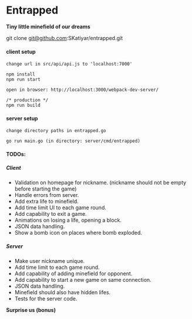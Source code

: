 # Entrapped
__Tiny little minefield of our dreams__

git clone git@github.com:SKatiyar/entrapped.git

#### client setup 
```
change url in src/api/api.js to 'localhost:7000'

npm install 
npm run start

open in browser: http://localhost:3000/webpack-dev-server/

/* production */
npm run build
```

#### server setup
```
change directory paths in entrapped.go

go run main.go (in directory: server/cmd/entrapped)
```

#### TODOs:
##### Client
- Validation on homepage for nickname. (nickname should not be empty before starting the game)
- Handle errors from server.
- Add extra life to minefield.
- Add time limit UI to each game round.
- Add capability to exit a game.
- Animations on losing a life, opening a block.
- JSON data handling.
- Show a bomb icon on places where bomb exploded.

##### Server
- Make user nickname unique.
- Add time limit to each game round.
- Add capability of adding minefield for opponent.
- Add capability to start a new game on same connection.
- JSON data handling.
- Minefield should also have hidden lifes.
- Tests for the server code.

**Surprise us (bonus)**
